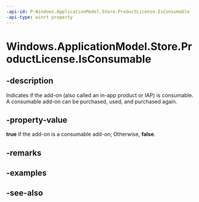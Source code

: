 ```yaml
---
-api-id: P:Windows.ApplicationModel.Store.ProductLicense.IsConsumable
-api-type: winrt property
---
```


<!-- Property syntax
public bool IsConsumable { get; }
-->

# Windows.ApplicationModel.Store.ProductLicense.IsConsumable

## -description
Indicates if the add-on (also called an in-app product or IAP) is consumable. A consumable add-on can be purchased, used, and purchased again.

## -property-value
**true** if the add-on is a consumable add-on; Otherwise, **false**.

## -remarks

## -examples

## -see-also
